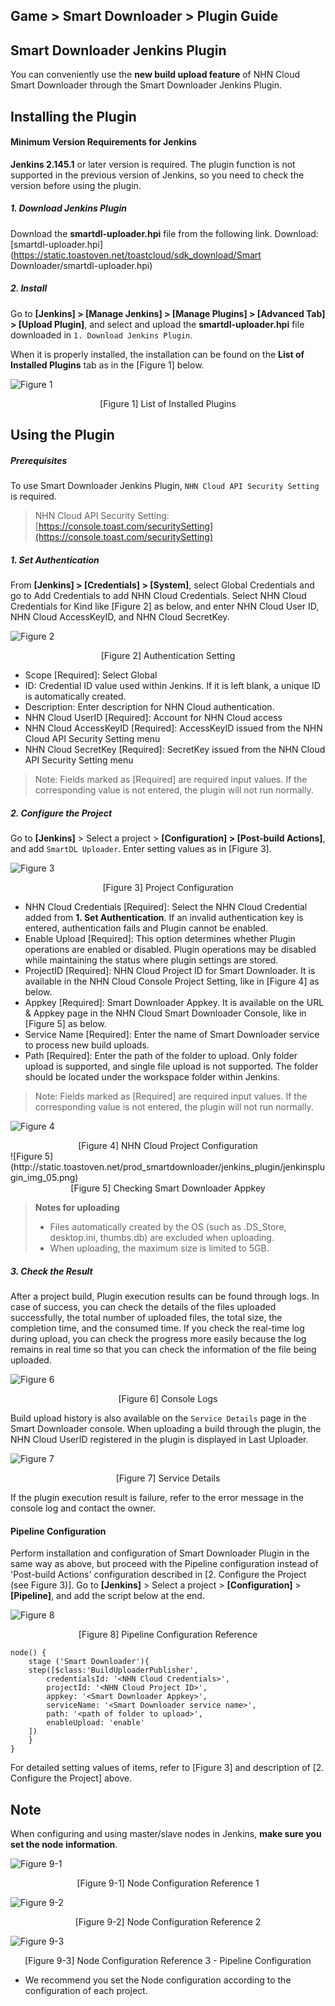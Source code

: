 ## Game > Smart Downloader > Plugin Guide

## Smart Downloader Jenkins Plugin
You can conveniently use the **new build upload feature** of NHN Cloud Smart Downloader through the Smart Downloader Jenkins Plugin.

## Installing the Plugin

#### Minimum Version Requirements for Jenkins

**Jenkins 2.145.1** or later version is required. The plugin function is not supported in the previous version of Jenkins, so you need to check the version before using the plugin.

##### 1. Download Jenkins Plugin
Download the **smartdl-uploader.hpi** file from the following link.
Download: [smartdl-uploader.hpi](https://static.toastoven.net/toastcloud/sdk_download/Smart Downloader/smartdl-uploader.hpi)

##### 2. Install
Go to **[Jenkins] > [Manage Jenkins] > [Manage Plugins] > [Advanced Tab] > [Upload Plugin]**, and select and upload the **smartdl-uploader.hpi** file downloaded in `1. Download Jenkins Plugin`.

When it is properly installed, the installation can be found on the **List of Installed Plugins** tab as in the [Figure 1] below.

![Figure 1](http://static.toastoven.net/prod_smartdownloader/jenkins_plugin/jenkinsplugin_img_01.png)
<center>[Figure 1] List of Installed Plugins</center>

## Using the Plugin

##### Prerequisites
To use Smart Downloader Jenkins Plugin, `NHN Cloud API Security Setting` is required.
> NHN Cloud API Security Setting: [https://console.toast.com/securitySetting](https://console.toast.com/securitySetting)


##### 1. Set Authentication

From **[Jenkins] > [Credentials] > [System]**, select Global Credentials and go to Add Credentials to add NHN Cloud Credentials.
Select NHN Cloud Credentials for Kind like [Figure 2] as below, and enter NHN Cloud User ID, NHN Cloud AccessKeyID, and NHN Cloud SecretKey.

![Figure 2](http://static.toastoven.net/prod_smartdownloader/jenkins_plugin/jenkinsplugin_img_02.png)
<center>[Figure 2] Authentication Setting</center>

* Scope [Required]: Select Global
* ID: Credential ID value used within Jenkins. If it is left blank, a unique ID is automatically created.
* Description: Enter description for NHN Cloud authentication.
* NHN Cloud UserID [Required]: Account for NHN Cloud access
* NHN Cloud AccessKeyID [Required]: AccessKeyID issued from the NHN Cloud API Security Setting menu
* NHN Cloud SecretKey [Required]: SecretKey issued from the NHN Cloud API Security Setting menu

> Note: Fields marked as [Required] are required input values. If the corresponding value is not entered, the plugin will not run normally.


##### 2. Configure the Project
Go to **[Jenkins]** > Select a project > **[Configuration] > [Post-build Actions]**, and add `SmartDL Uploader`.
Enter setting values as in [Figure 3].

![Figure 3](http://static.toastoven.net/prod_smartdownloader/jenkins_plugin/jenkinsplugin_img_03.png)
<center>[Figure 3] Project Configuration</center>

* NHN Cloud Credentials [Required]: Select the NHN Cloud Credential added from <b>1. Set Authentication</b>. If an invalid authentication key is entered, authentication fails and Plugin cannot be enabled.
* Enable Upload [Required]: This option determines whether Plugin operations are enabled or disabled. Plugin operations may be disabled while maintaining the status where plugin settings are stored.
* ProjectID [Required]: NHN Cloud Project ID for Smart Downloader. It is available in the NHN Cloud Console Project Setting, like in [Figure 4] as below.
* Appkey [Required]: Smart Downloader Appkey. It is available on the URL & Appkey page in the NHN Cloud Smart Downloader Console, like in [Figure 5] as below.
* Service Name [Required]: Enter the name of Smart Downloader service to process new build uploads.
* Path [Required]: Enter the path of the folder to upload. Only folder upload is supported, and single file upload is not supported. The folder should be located under the workspace folder within Jenkins.

> Note: Fields marked as [Required] are required input values. If the corresponding value is not entered, the plugin will not run normally.


![Figure 4](http://static.toastoven.net/prod_smartdownloader/jenkins_plugin/jenkinsplugin_img_04.png)
<center>[Figure 4] NHN Cloud Project Configuration</center>
![Figure 5](http://static.toastoven.net/prod_smartdownloader/jenkins_plugin/jenkinsplugin_img_05.png)
<center>[Figure 5] Checking Smart Downloader Appkey</center>

> **Notes for uploading**
> - Files automatically created by the OS (such as .DS_Store, desktop.ini, thumbs.db) are excluded when uploading.
> - When uploading, the maximum size is limited to 5GB.



##### 3. Check the Result
After a project build, Plugin execution results can be found through logs.
In case of success, you can check the details of the files uploaded successfully, the total number of uploaded files, the total size, the completion time, and the consumed time.
If you check the real-time log during upload, you can check the progress more easily because the log remains in real time so that you can check the information of the file being uploaded.

![Figure 6](http://static.toastoven.net/prod_smartdownloader/jenkins_plugin/jenkinsplugin_img_06.png)
<center>[Figure 6] Console Logs</center>

Build upload history is also available on the `Service Details` page in the Smart Downloader console.
When uploading a build through the plugin, the NHN Cloud UserID registered in the plugin is displayed in Last Uploader.

![Figure 7](http://static.toastoven.net/prod_smartdownloader/jenkins_plugin/jenkinsplugin_img_07.png)
<center>[Figure 7] Service Details</center>

If the plugin execution result is failure, refer to the error message in the console log and contact the owner.

#### Pipeline Configuration
Perform installation and configuration of Smart Downloader Plugin in the same way as above, but proceed with the Pipeline configuration instead of 'Post-build Actions' configuration described in [2. Configure the Project (see Figure 3)].
Go to **[Jenkins]** > Select a project > **[Configuration]** > **[Pipeline]**, and add the script below at the end.

![Figure 8](http://static.toastoven.net/prod_smartdownloader/jenkins_plugin/jenkinsplugin_img_08_1_pipeline.png)
<center>[Figure 8] Pipeline Configuration Reference</center>

```shell
node() {
    stage ('Smart Downloader'){
    step([$class:'BuildUploaderPublisher',
        credentialsId: '<NHN Cloud Credentials>',
        projectId: '<NHN Cloud Project ID>',
        appkey: '<Smart Downloader Appkey>',
        serviceName: '<Smart Downloader service name>',
        path: '<path of folder to upload>',
        enableUpload: 'enable'
    ])
    }
}
```

For detailed setting values of items, refer to [Figure 3] and description of [2. Configure the Project] above.

## Note
When configuring and using master/slave nodes in Jenkins, **make sure you set the node information**.

![Figure 9-1](http://static.toastoven.net/prod_smartdownloader/jenkins_plugin/jenkinsplugin_img_09_1.png)
<center>[Figure 9-1] Node Configuration Reference 1</center>

![Figure 9-2](http://static.toastoven.net/prod_smartdownloader/jenkins_plugin/jenkinsplugin_img_09_2.png)
<center>[Figure 9-2] Node Configuration Reference 2</center>

![Figure 9-3](http://static.toastoven.net/prod_smartdownloader/jenkins_plugin/jenkinsplugin_img_09_3.png)
<center>[Figure 9-3] Node Configuration Reference 3 - Pipeline Configuration</center>

* We recommend you set the Node configuration according to the configuration of each project.
